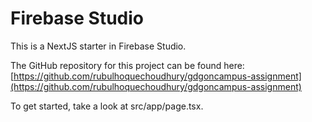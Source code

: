 # Firebase Studio

This is a NextJS starter in Firebase Studio.

The GitHub repository for this project can be found here: [https://github.com/rubulhoquechoudhury/gdgoncampus-assignment](https://github.com/rubulhoquechoudhury/gdgoncampus-assignment)

To get started, take a look at src/app/page.tsx.

